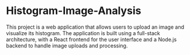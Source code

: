 # Histogram-Image-Analysis
This project is a web application that allows users to upload an image and visualize its histogram. The application is built using a full-stack architecture, with a React frontend for the user interface and a Node.js backend to handle image uploads and processing.
